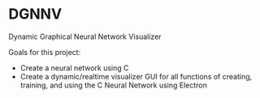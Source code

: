# DGNNV
Dynamic Graphical Neural Network Visualizer

Goals for this project:
- Create a neural network using C
- Create a dynamic/realtime visualizer GUI for all functions of creating, training, and using the C Neural Network using Electron
